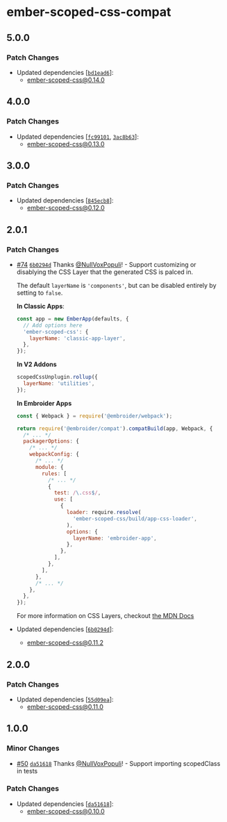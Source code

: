 # ember-scoped-css-compat

## 5.0.0

### Patch Changes

- Updated dependencies [[`bd1ead6`](https://github.com/soxhub/ember-scoped-css/commit/bd1ead6f5af96ea0eb09b60bcd907c7e36c0ba43)]:
  - ember-scoped-css@0.14.0

## 4.0.0

### Patch Changes

- Updated dependencies [[`fc99101`](https://github.com/soxhub/ember-scoped-css/commit/fc99101560a313f52c426dc95032f40a94d1e754), [`3ac8b63`](https://github.com/soxhub/ember-scoped-css/commit/3ac8b63e3ba22ff60a073e4188b1873e112d9dd3)]:
  - ember-scoped-css@0.13.0

## 3.0.0

### Patch Changes

- Updated dependencies [[`845ecb8`](https://github.com/soxhub/ember-scoped-css/commit/845ecb88f70a3412445773167aebbc1dd8ebcf86)]:
  - ember-scoped-css@0.12.0

## 2.0.1

### Patch Changes

- [#74](https://github.com/soxhub/ember-scoped-css/pull/74) [`6b0294d`](https://github.com/soxhub/ember-scoped-css/commit/6b0294dc26fb07799a87b5de22ec28a17285cb7a) Thanks [@NullVoxPopuli](https://github.com/NullVoxPopuli)! - Support customizing or disablying the CSS Layer that the generated CSS is palced in.

  The default `layerName` is `'components'`, but can be disabled entirely by setting to `false`.

  **In Classic Apps**:

  ```js
  const app = new EmberApp(defaults, {
    // Add options here
    'ember-scoped-css': {
      layerName: 'classic-app-layer',
    },
  });
  ```

  **In V2 Addons**

  ```js
  scopedCssUnplugin.rollup({
    layerName: 'utilities',
  });
  ```

  **In Embroider Apps**

  ```js
  const { Webpack } = require('@embroider/webpack');

  return require('@embroider/compat').compatBuild(app, Webpack, {
    /* ... */
    packagerOptions: {
      /* ... */
      webpackConfig: {
        /* ... */
        module: {
          rules: [
            /* ... */
            {
              test: /\.css$/,
              use: [
                {
                  loader: require.resolve(
                    'ember-scoped-css/build/app-css-loader',
                  ),
                  options: {
                    layerName: 'embroider-app',
                  },
                },
              ],
            },
          ],
        },
        /* ... */
      },
    },
  });
  ```

  For more information on CSS Layers, checkout [the MDN Docs](https://developer.mozilla.org/en-US/docs/Web/CSS/@layer)

- Updated dependencies [[`6b0294d`](https://github.com/soxhub/ember-scoped-css/commit/6b0294dc26fb07799a87b5de22ec28a17285cb7a)]:
  - ember-scoped-css@0.11.2

## 2.0.0

### Patch Changes

- Updated dependencies [[`55d09ea`](https://github.com/soxhub/ember-scoped-css/commit/55d09ea84b6ce4fc0feb7231eb25dfde6ed8471a)]:
  - ember-scoped-css@0.11.0

## 1.0.0

### Minor Changes

- [#50](https://github.com/soxhub/ember-scoped-css/pull/50) [`da51618`](https://github.com/soxhub/ember-scoped-css/commit/da516183b564ac92e3993ed62e249d3f15ee1d00) Thanks [@NullVoxPopuli](https://github.com/NullVoxPopuli)! - Support importing scopedClass in tests

### Patch Changes

- Updated dependencies [[`da51618`](https://github.com/soxhub/ember-scoped-css/commit/da516183b564ac92e3993ed62e249d3f15ee1d00)]:
  - ember-scoped-css@0.10.0
